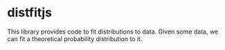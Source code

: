 # distfitjs

This library provides code to fit distributions to data.
Given some data, we can fit a theoretical probability distribution to it.

